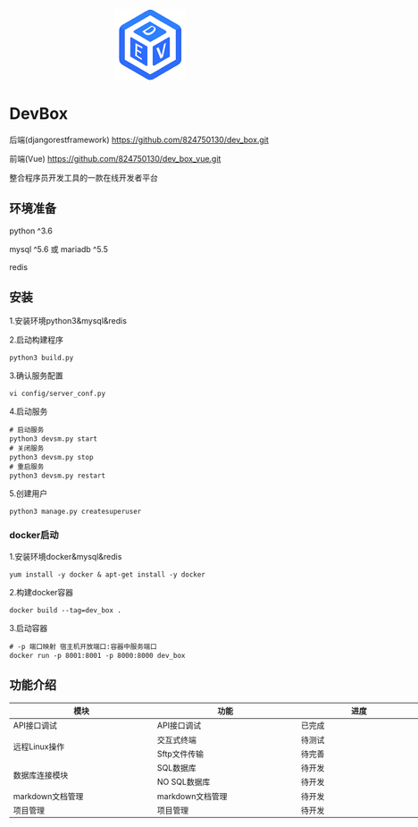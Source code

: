 <div align="center">
    <img src="static/faviconmin.png"/>
</div>

# DevBox

后端(djangorestframework)  https://github.com/824750130/dev_box.git



前端(Vue) https://github.com/824750130/dev_box_vue.git

整合程序员开发工具的一款在线开发者平台



## 环境准备

python ^3.6

mysql ^5.6 或 mariadb ^5.5

redis



## 安装

1.安装环境python3&mysql&redis



2.启动构建程序

```shell
python3 build.py
```



3.确认服务配置

```shell
vi config/server_conf.py
```



4.启动服务

```shell
# 启动服务
python3 devsm.py start
# 关闭服务
python3 devsm.py stop
# 重启服务
python3 devsm.py restart
```


5.创建用户
```shell
python3 manage.py createsuperuser
```



### docker启动

1.安装环境docker&mysql&redis

```
yum install -y docker & apt-get install -y docker
```

2.构建docker容器

```shell
docker build --tag=dev_box .
```



3.启动容器

```shell
# -p 端口映射 宿主机开放端口:容器中服务端口
docker run -p 8001:8001 -p 8000:8000 dev_box
```



## 功能介绍

<table style="width: 882px">
  <thead style="text-align: center">
    <tr>
      <th>模块</th>
      <th>功能</th>
      <th>进度</th>
    </tr>
  </thead>
  <tbody>
    <tr>
      <td>API接口调试&nbsp; &nbsp; &nbsp; &nbsp; &nbsp; &nbsp; &nbsp; &nbsp; &nbsp;&nbsp; &nbsp; &nbsp; &nbsp; &nbsp; &nbsp; &nbsp; &nbsp; &nbsp; &nbsp; &nbsp; &nbsp; &nbsp; &nbsp;</td>
      <td>API接口调试&nbsp; &nbsp; &nbsp; &nbsp; &nbsp; &nbsp; &nbsp; &nbsp; &nbsp;&nbsp; &nbsp; &nbsp; &nbsp; &nbsp; &nbsp; &nbsp; &nbsp; &nbsp; &nbsp; &nbsp; &nbsp; &nbsp; &nbsp;</td>
      <td>已完成&nbsp; &nbsp; &nbsp; &nbsp; &nbsp; &nbsp; &nbsp; &nbsp; &nbsp;&nbsp; &nbsp; &nbsp; &nbsp; &nbsp; &nbsp; &nbsp; &nbsp; &nbsp; &nbsp; &nbsp; &nbsp; &nbsp; &nbsp;</td>
    </tr>
    <tr>
      <td rowspan="2">远程Linux操作</td>
      <td>交互式终端</td>
      <td>待测试</td>
    </tr>
    <tr>
      <td>Sftp文件传输</td>
      <td>待完善</td>
    </tr>
    <tr>
      <td rowspan="2">数据库连接模块</td>
      <td>SQL数据库</td>
      <td>待开发</td>
    </tr>
    <tr>
      <td>NO SQL数据库</td>
      <td>待开发</td>
    </tr>
    <tr>
      <td>markdown文档管理</td>
      <td>markdown文档管理</td>
      <td>待开发</td>
    </tr>
    <tr>
      <td>项目管理</td>
      <td>项目管理</td>
      <td>待开发</td>
    </tr>
  </tbody>
</table>

